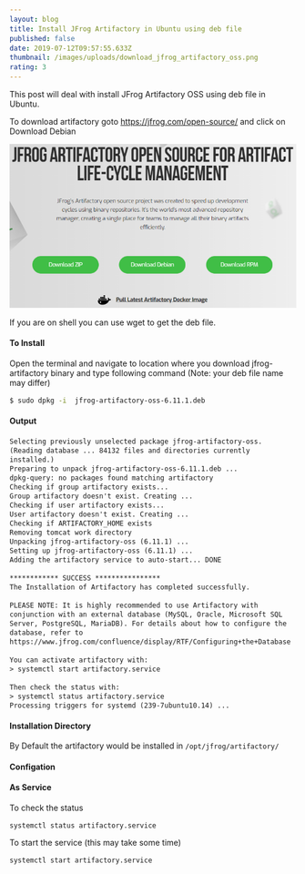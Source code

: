 ```yaml
---
layout: blog
title: Install JFrog Artifactory in Ubuntu using deb file
published: false
date: 2019-07-12T09:57:55.633Z
thumbnail: /images/uploads/download_jfrog_artifactory_oss.png
rating: 3
---
```

This post will deal with install JFrog Artifactory OSS using deb file in Ubuntu.

To download artifactory goto <https://jfrog.com/open-source/> and click on Download Debian

![Download JFrog Artifactory OSS Debian](/images/uploads/download_jfrog_artifactory_oss.png "Download JFrog Artifactory OSS Debian")

If you are on shell you can use wget to get the deb file.

#### To Install 
Open the terminal and navigate to location where you download jfrog-artifactory binary and type following command (Note: your deb file name may differ)

```sh
$ sudo dpkg -i  jfrog-artifactory-oss-6.11.1.deb
```
#### Output 
```
Selecting previously unselected package jfrog-artifactory-oss.
(Reading database ... 84132 files and directories currently installed.)
Preparing to unpack jfrog-artifactory-oss-6.11.1.deb ...
dpkg-query: no packages found matching artifactory
Checking if group artifactory exists...
Group artifactory doesn't exist. Creating ...
Checking if user artifactory exists...
User artifactory doesn't exist. Creating ...
Checking if ARTIFACTORY_HOME exists
Removing tomcat work directory
Unpacking jfrog-artifactory-oss (6.11.1) ...
Setting up jfrog-artifactory-oss (6.11.1) ...
Adding the artifactory service to auto-start... DONE

************ SUCCESS ****************
The Installation of Artifactory has completed successfully.

PLEASE NOTE: It is highly recommended to use Artifactory with conjunction with an external database (MySQL, Oracle, Microsoft SQL Server, PostgreSQL, MariaDB). For details about how to configure the database, refer to https://www.jfrog.com/confluence/display/RTF/Configuring+the+Database

You can activate artifactory with:
> systemctl start artifactory.service

Then check the status with:
> systemctl status artifactory.service
Processing triggers for systemd (239-7ubuntu10.14) ...
```

#### Installation Directory 
By Default the artifactory would be installed in `/opt/jfrog/artifactory/`

#### Configation

#### As Service
To check the status 
```
systemctl status artifactory.service
```

To start the service (this may take some time)
```
systemctl start artifactory.service
```

